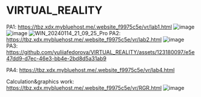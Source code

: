 # VIRTUAL_REALITY
PA1: https://tbz.xdx.mybluehost.me/.website_f9975c5e/vr/lab1.html
![image](https://github.com/yuliiafedorova/VIRTUAL_REALITY/assets/123180097/61672a22-0218-4d95-aa1c-63571276f990)
![image](https://github.com/yuliiafedorova/VIRTUAL_REALITY/assets/123180097/bf66a9b5-672d-4a9e-afa3-85cc8da486b7)
![WIN_20240114_21_09_25_Pro](https://github.com/yuliiafedorova/VIRTUAL_REALITY/assets/123180097/d1db8e63-cf0c-4d17-b9cc-3c0b7837f175)
PA2: https://tbz.xdx.mybluehost.me/.website_f9975c5e/vr/lab2.html
![image](https://github.com/yuliiafedorova/VIRTUAL_REALITY/assets/123180097/c1580e3c-21fb-410b-b71c-957918b15901)
PA3:
https://github.com/yuliiafedorova/VIRTUAL_REALITY/assets/123180097/e5e47dd9-d7ec-46e3-bb4e-2bd8d5a31ab9

PA4: https://tbz.xdx.mybluehost.me/.website_f9975c5e/vr/lab4.html

Calculation&graphics work: https://tbz.xdx.mybluehost.me/.website_f9975c5e/vr/RGR.html
![image](https://github.com/yuliiafedorova/VIRTUAL_REALITY/assets/123180097/dacc8a3c-9cf3-416b-b4e5-ad8050c94a20)
